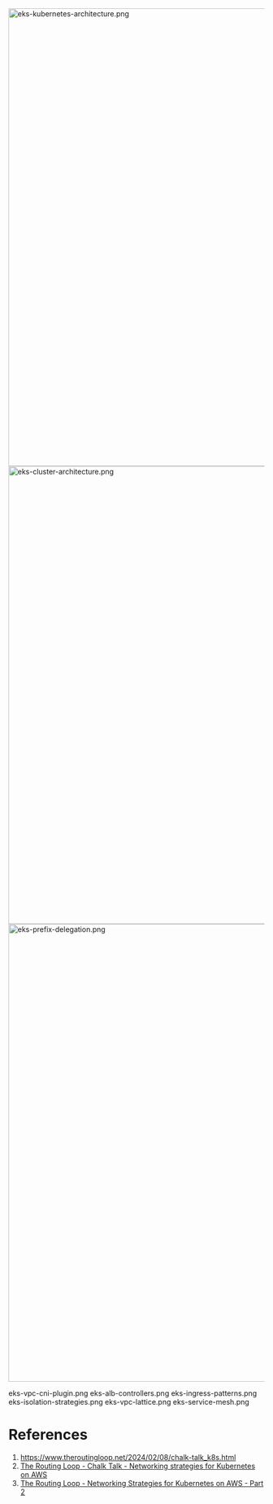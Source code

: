 

<img src="./images/eks-kubernetes-architecture.png" title="eks-kubernetes-architecture.png" width="900"/>

<img src="./images/eks-cluster-architecture.png" title="eks-cluster-architecture.png" width="900"/>

<img src="./images/eks-prefix-delegation.png" title="eks-prefix-delegation.png" width="900"/>

eks-vpc-cni-plugin.png
eks-alb-controllers.png
eks-ingress-patterns.png
eks-isolation-strategies.png
eks-vpc-lattice.png
eks-service-mesh.png

# References

1. https://www.theroutingloop.net/2024/02/08/chalk-talk_k8s.html
1. [The Routing Loop - Chalk Talk - Networking strategies for Kubernetes on AWS](https://www.twitch.tv/videos/2057125802?collection=HBANRY7lIxagXQ)
1. [The Routing Loop - Networking Strategies for Kubernetes on AWS - Part 2](https://www.twitch.tv/videos/2063623113)